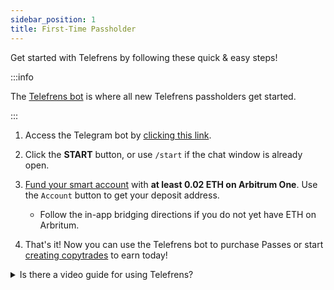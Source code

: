 ```yaml
---
sidebar_position: 1
title: First-Time Passholder
---
```


Get started with Telefrens by following these quick & easy steps!

:::info

The [Telefrens bot](https://telegram.me/telefrensbot?start=paT3uVl53DglxLZGFQUV2) is where all new Telefrens passholders get started.

:::

1. Access the Telegram bot by [clicking this link](https://telegram.me/telefrensbot?start=paT3uVl53DglxLZGFQUV2).

2. Click the **START** button, or use `/start` if the chat window is already open.

3. [Fund your smart account](../intro#deposit-eth-to-your-smart-account-on-arbitrum-one) with **at least 0.02 ETH on Arbitrum One**. Use the `Account` button to get your deposit address.
     - Follow the in-app bridging directions if you do not yet have ETH on Arbritum.

4. That's it! Now you can use the Telefrens bot to purchase Passes or start [creating copytrades](../copy-trade#how-to-earn-money-from-copy-trading) to earn today!

<details> <summary> Is there a video guide for using Telefrens? </summary>

Yes! Check out the [Telefrens YouTube channel](https://youtu.be/dUTDbgznCx0?si=XxUGv0XFiBwZ8lkJ) for guides and feature demos!

</details>

